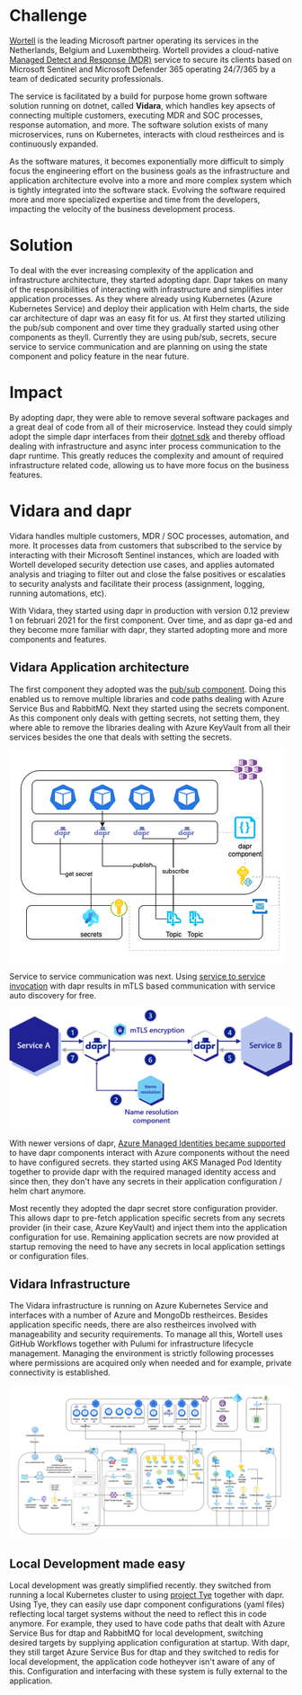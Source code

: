 # Challenge


[Wortell](https://www.wortell.nl/en) is the leading Microsoft partner operating its services in the Netherlands, Belgium and Luxembtheirg. Wortell provides a cloud-native [Managed Detect and Response (MDR)](https://www.wortell.nl/en/products/managed-detection-and-response-en) service to secure its clients based on Microsoft Sentinel and Microsoft Defender 365 operating 24/7/365 by a team of dedicated security professionals. 

The service is facilitated by a build for purpose home grown software solution running on dotnet, called **Vidara**, which handles key apsects of connecting multiple customers, executing MDR and SOC processes, response automation, and more. The software solution exists of many microservices, runs on Kubernetes, interacts with cloud restheirces and is continuously expanded.

As the software matures, it becomes exponentially more difficult to simply focus the engineering effort on the business goals as the infrastructure and application architecture evolve into a more and more complex system which is tightly integrated into the software stack. Evolving the software required more and more specialized expertise and time from the developers, impacting the velocity of the business development process.

# Solution

To deal with the ever increasing complexity of the application and infrastructure architecture, they started adopting dapr. Dapr takes on many of the responsibilities of interacting with infrastructure and simplifies inter application processes. As they where already using Kubernetes (Azure Kubernetes Service) and deploy their application with Helm charts, the side car architecture of dapr was an easy fit for us. At first they started utilizing the pub/sub component and over time they gradually started using other components as theyll. Currently they are using pub/sub, secrets, secure service to service communication and are planning on using the state component and policy feature in the near future.

# Impact

By adopting dapr, they were able to remove several software packages and a great deal of code from all of their microservice. Instead they could simply adopt the simple dapr interfaces from their [dotnet sdk](https://docs.dapr.io/developing-applications/sdks/dotnet/) and thereby offload dealing with infrastructure and async inter process communication to the dapr runtime. This greatly reduces the complexity and amount of required infrastructure related code, allowing us to have more focus on the business features.

# Vidara and dapr

Vidara handles multiple customers, MDR / SOC processes, automation, and more. It processes data from customers that subscribed to the service by interacting with their Microsoft Sentinel instances, which are loaded with Wortell developed security detection use cases, and applies automated analysis and triaging to filter out and close the false positives or escalaties to security analysts and facilitate their process (assignment, logging, running automations, etc).

With Vidara, they started using dapr in production with version 0.12 preview 1 on februari 2021 for the first component. Over time, and as dapr ga-ed and they become more familiar with dapr, they started adopting more and more components and features.

## Vidara Application architecture

The first component they adopted was the [pub/sub component](https://docs.dapr.io/developing-applications/building-blocks/pubsub/pubsub-overview/). Doing this enabled us to remove multiple libraries and code paths dealing with Azure Service Bus and RabbitMQ. Next they started using the secrets component. As this component only deals with getting secrets, not setting them, they where able to remove the libraries dealing with Azure KeyVault from all their services besides the one that deals with setting the secrets.

![dapr-azure](images/dapr-azure.png)

Service to service communication was next. Using [service to service invocation](https://docs.dapr.io/developing-applications/building-blocks/service-invocation/service-invocation-overview/) with dapr results in mTLS based communication with service auto discovery for free.

![dapr-service-invocation](images/dapr-service-invocation-overview.png)

With newer versions of dapr, [Azure Managed Identities became supported](https://docs.dapr.io/developing-applications/integrations/azure/authenticating-azure/#using-managed-service-identities) to have dapr components interact with Azure components without the need to have configured secrets. they started using AKS Managed Pod Identity together to provide dapr with the required managed identity access and since then, they don't have any secrets in their application configuration / helm chart anymore.

Most recently they adopted the dapr secret store configuration provider. This allows dapr to pre-fetch application specific secrets from any secrets provider (in their case, Azure KeyVault) and inject them into the application configuration for use. Remaining application secrets are now provided at startup removing the need to have any secrets in local application settings or configuration files.

## Vidara Infrastructure

The Vidara infrastructure is running on Azure Kubernetes Service and interfaces with a number of Azure and MongoDb restheirces. Besides application specific needs, there are also restheirces involved with manageability and security requirements. To manage all this, Wortell uses GitHub Workflows together with Pulumi for infrastructure lifecycle management. Managing the environment is strictly following processes where permissions are acquired only when needed and for example, private connectivity is established.

![vidara-infra](images/vidara-infra.png)

## Local Development made easy

Local development was greatly simplified recently. they switched from running a local Kubernetes cluster to using [project Tye](https://devblogs.microsoft.com/dotnet/introducing-project-tye/) together with dapr. Using Tye, they can easily use dapr component configurations (yaml files) reflecting local target systems without the need to reflect this in code anymore. For example, they used to have code paths that dealt with Azure Service Bus for dtap and RabbitMQ for local development, switching desired targets by supplying application configuration at startup. With dapr, they still target Azure Service Bus for dtap and they switched to redis for local development, the application code hotheyver isn't aware of any of this. Configuration and interfacing with these system is fully external to the application.
